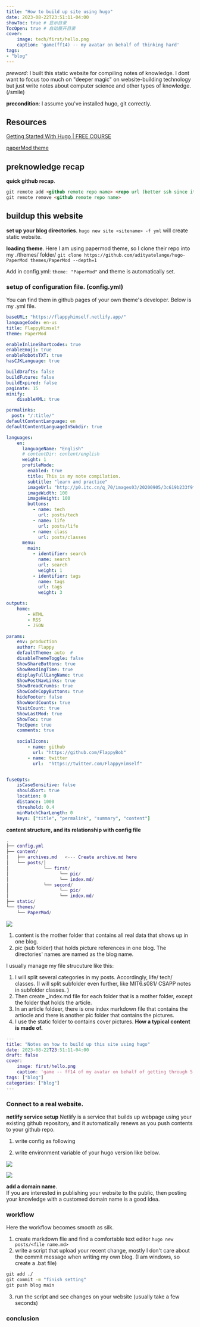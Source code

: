 ```yaml
---
title: "How to build up site using hugo"
date: 2023-08-22T23:51:11-04:00
showToc: true # 显示目录
TocOpen: true # 自动展开目录
cover:
    image: tech/first/hello.png
    caption: 'game(ff14) -- my avatar on behalf of thinking hard'
tags: 
- "blog"
---
```


*preword*: I built this static website for compiling notes of knowledge. I dont want to focus too much on "deeper magic" on website-building technology but just write notes about computer science and other types of knowledge. (/smile)

**precondition**: I assume you've installed hugo, git correctly. 

## Resources
[Getting Started With Hugo | FREE COURSE](https://www.youtube.com/watch?v=hjD9jTi_DQ4&t=1455s)

[paperMod theme](https://themes.gohugo.io/themes/hugo-papermod/)


## preknowledge recap 
**quick github recap**.
```md
git remote add <github remote repo name> <repo url (better ssh since it caused several error using http)>  
git remote remove <github remote repo name>
```

## buildup this website
**set up your blog directories**. 
```hugo new site <sitename> -f yml``` will create static website. 

**loading theme**.
Here I am using papermod theme, so I clone their repo into my ./themes/ folder/
```git clone https://github.com/adityatelange/hugo-PaperMod themes/PaperMod --depth=1```

Add in config.yml:
```theme: "PaperMod"``` and theme is automatically set. 

### setup of configuration file. (config.yml)

You can find them in github pages of your own theme's developer. Below is my .yml file. 
``` yml 
baseURL: "https://flappyhimself.netlify.app/"
languageCode: en-us
title: FlappyHimself
theme: PaperMod

enableInlineShortcodes: true 
enableEmoji: true 
enableRobotsTXT: true 
hasCJKLanguage: true 

buildDrafts: false
buildFuture: false
buildExpired: false
paginate: 15   
minify:
    disableXML: true

permalinks: 
  post: "/:title/"
defaultContentLanguage: en
defaultContentLanguageInSubdir: true

languages:
    en:
      languageName: "English"
      # contentDir: content/english
      weight: 1
      profileMode:
        enabled: true
        title: This is my note compilation. 
        subtitle: "learn and practice"
        imageUrl: "http://p0.itc.cn/q_70/images03/20200905/3c619b233f9f44f6865c919f49b75478.jpeg" 
        imageWidth: 100
        imageHeight: 100
        buttons:
          - name: tech
            url: posts/tech
          - name: life
            url: posts/life
          - name: class
            url: posts/classes
      menu:
        main:
          - identifier: search
            name: search
            url: search
            weight: 1
          - identifier: tags
            name: tags
            url: tags
            weight: 3

outputs:
    home:
        - HTML
        - RSS
        - JSON

params:
    env: production 
    author: Flappy
    defaultTheme: auto  #
    disableThemeToggle: false
    ShowShareButtons: true
    ShowReadingTime: true
    displayFullLangName: true
    ShowPostNavLinks: true
    ShowBreadCrumbs: true
    ShowCodeCopyButtons: true
    hideFooter: false 
    ShowWordCounts: true
    VisitCount: true
    ShowLastMod: true 
    ShowToc: true 
    TocOpen: true 
    comments: true
    
    socialIcons:
        - name: github
          url: "https://github.com/FlappyBob"
        - name: twitter
          url:  "https://twitter.com/FlappyHimself"


fuseOpts:
    isCaseSensitive: false
    shouldSort: true
    location: 0
    distance: 1000
    threshold: 0.4
    minMatchCharLength: 0
    keys: ["title", "permalink", "summary", "content"]
```


**content structure, and its relationship with config file**
``` m
.
├── config.yml 
├── content/
│   ├── archives.md   <--- Create archive.md here
│   └── posts/│  
│             └── first/
│                   └── pic/
│                   └── index.md/
│             └── second/
│                   └── pic/
│                   └── index.md/
├── static/ 
└── themes/
    └── PaperMod/

``` 
![](pic/content.png)
1. content is the mother folder that contains all real data that shows up in one blog.
2. pic (sub folder) that holds picture references in one blog. The directories' names are named as the blog name. 

I usually manage my file strucuture like this:
1. I will split several categories in my posts. Accordingly, life/ tech/ classes. (I will split subfolder even further, like MIT6.s081/ CSAPP notes in subfolder classes. )
2. Then create _index.md file for each folder that is a mother folder, except the folder that holds the article.
3. In an article foldeer, there is one index markdown file that contains the artiocle and there is another pic folder that contains the pictures. 
4. I use the static folder to contains cover pictures. 
**How a typical content is made of.**
``` m
---
title: "Notes on how to build up this site using hugo"  
date: 2023-08-22T23:51:11-04:00
draft: false
cover:
    image: first/hello.png
    caption: 'game -- ff14 of my avatar on behalf of getting through 5.x '
tags: ["blog"]
categories: ["blog"]
---
```

### Connect to a real website.  
**netlify service setup**
Netlify is a service that builds up webpage using your existing github repository, and it automatically renews as you push contents to your github repo. 

1. write config as following 


1. write environment variable of your hugo version like below. 

![](pic/netlify.png)


![](pic/netlify1.png)


**add a domain name**.  
If you are interested in publishing your website to the public, then posting your knowledge with a customed domain name is a good idea. 

### workflow
Here the workflow becomes smooth as silk.  
1. create markdown flie and find a comfortable text editor  ```hugo new posts/<file name.md>```
2. write a script that upload your recent change, mostly I don't care about the commit message when writing my own blog. (I am windows, so create a .bat file)
``` bat 
git add ./
git commit -m "finish setting"  
git push blog main
```
3. run the script and see changes on your website (usually take a few seconds)

### conclusion
